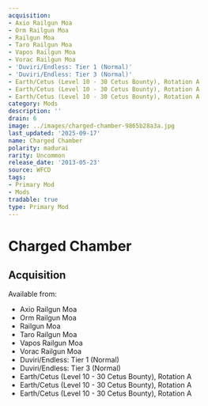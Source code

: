```yaml
---
acquisition:
- Axio Railgun Moa
- Orm Railgun Moa
- Railgun Moa
- Taro Railgun Moa
- Vapos Railgun Moa
- Vorac Railgun Moa
- 'Duviri/Endless: Tier 1 (Normal)'
- 'Duviri/Endless: Tier 3 (Normal)'
- Earth/Cetus (Level 10 - 30 Cetus Bounty), Rotation A
- Earth/Cetus (Level 10 - 30 Cetus Bounty), Rotation A
- Earth/Cetus (Level 10 - 30 Cetus Bounty), Rotation A
category: Mods
description: ''
drain: 6
image: ../images/charged-chamber-9865b28a3a.jpg
last_updated: '2025-09-17'
name: Charged Chamber
polarity: madurai
rarity: Uncommon
release_date: '2013-05-23'
source: WFCD
tags:
- Primary Mod
- Mods
tradable: true
type: Primary Mod
---
```


# Charged Chamber

## Acquisition

Available from:
- Axio Railgun Moa
- Orm Railgun Moa
- Railgun Moa
- Taro Railgun Moa
- Vapos Railgun Moa
- Vorac Railgun Moa
- Duviri/Endless: Tier 1 (Normal)
- Duviri/Endless: Tier 3 (Normal)
- Earth/Cetus (Level 10 - 30 Cetus Bounty), Rotation A
- Earth/Cetus (Level 10 - 30 Cetus Bounty), Rotation A
- Earth/Cetus (Level 10 - 30 Cetus Bounty), Rotation A

